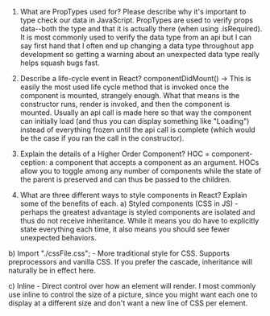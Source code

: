 1.	What are PropTypes used for? Please describe why it's important to type check our data in JavaScript. PropTypes are used to verify props data--both the type and that it is actually there (when using .isRequired). It is most commonly used to verify the data type from an api but I can say first hand that I often end up changing a data type throughout app development so getting a warning about an unexpected data type really helps squash bugs fast.

2.	Describe a life-cycle event in React? componentDidMount() -> This is easily the most used life cycle method that is invoked once the component is mounted, strangely enough. What that means is the constructor runs, render is invoked, and then the component is mounted. Usually an api call is made here so that way the component can initially load (and thus you can display something like "Loading") instead of everything frozen until the api call is complete (which would be the case if you ran the call in the constructor).

3.	Explain the details of a Higher Order Component? HOC = component-ception: a component that accepts a component as an argument. HOCs allow you to toggle among any number of components while the state of the parent is preserved and can thus be passed to the children.

4.	What are three different ways to style components in React? Explain some of the benefits of each. a) Styled components (CSS in JS) - perhaps the greatest advantage is styled components are isolated and thus do not receive inheritance. While it means you do have to explicitly state everything each time, it also means you should see fewer unexpected behaviors.

b) Import "./cssFile.css"; - More traditional style for CSS. Supports preprocessors and vanilla CSS. If you prefer the cascade, inheritance will naturally be in effect here.

c) Inline - Direct control over how an element will render. I most commonly use inline to control the size of a picture, since you might want each one to display at a different size and don't want a new line of CSS per element.

